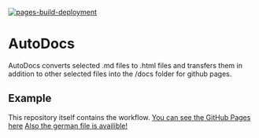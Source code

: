 [![pages-build-deployment](https://github.com/J0J0HA/test/actions/workflows/pages/pages-build-deployment/badge.svg)](https://github.com/J0J0HA/test/actions/workflows/pages/pages-build-deployment)

# AutoDocs
AutoDocs converts selected .md files to .html files and transfers them in addition to other selected files into the /docs folder for github pages.

## Example
This repository itself contains the workflow. [You can see the GitHub Pages here](https://j0j0ha.github.io/AutoDocs/README.en) [Also the german file is availible!](https://j0j0ha.github.io/AutoDocs/README.de)
